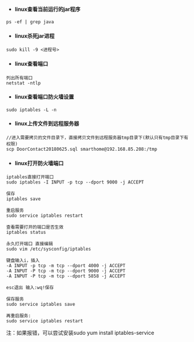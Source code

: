 * #### linux查看当前运行的jar程序

```
ps -ef | grep java
```

* #### linux杀死jar进程

```
sudo kill -9 <进程号>
```

* #### linux查看端口

```
列出所有端口
netstat -ntlp
```

* #### linux查看端口防火墙设置

```
sudo iptables -L -n
```

* #### linux上传文件到远程服务器

```
//进入需要拷贝的文件目录下，直接拷贝文件到远程服务器tmp目录下(默认只有tmp目录下有权限)
scp DoorContact20180625.sql smarthome@192.168.85.208:/tmp
```

* #### linux打开防火墙端口

```
iptables直接打开端口
sudo iptables -I INPUT -p tcp --dport 9000 -j ACCEPT

保存
iptables save

重启服务
sudo service iptables restart

查看需要打开的端口是否生效
iptables status
```

```
永久打开端口 直接编辑
sudo vim /etc/sysconfig/iptables

键盘输入i，插入
-A INPUT -p tcp -m tcp --dport 4000 -j ACCEPT
-A INPUT -P tcp -m tcp --dport 9000 -j ACCEPT
-A INPUT -P tcp -m tcp --dport 5858 -j ACCEPT

esc退出 输入:wq!保存

保存服务
sudo service iptables save

再重启服务:
sudo service iptables restart
```

注：如果报错，可以尝试安装sudo yum install iptables-service

